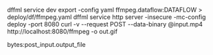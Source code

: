 dffml service dev export -config yaml ffmpeg.dataflow:DATAFLOW > deploy/df/ffmpeg.yaml
dffml service http server -insecure -mc-config deploy -port 8080
curl -v --request POST --data-binary @input.mp4 http://localhost:8080/ffmpeg -o out.gif

bytes:post_input.output_file